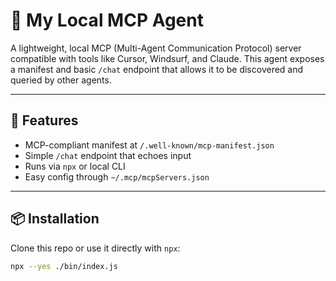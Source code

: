 # 🧠 My Local MCP Agent

A lightweight, local MCP (Multi-Agent Communication Protocol) server compatible with tools like Cursor, Windsurf, and Claude. This agent exposes a manifest and basic `/chat` endpoint that allows it to be discovered and queried by other agents.

---

## 🚀 Features

- MCP-compliant manifest at `/.well-known/mcp-manifest.json`
- Simple `/chat` endpoint that echoes input
- Runs via `npx` or local CLI
- Easy config through `~/.mcp/mcpServers.json`

---

## 📦 Installation

Clone this repo or use it directly with `npx`:

```bash
npx --yes ./bin/index.js
